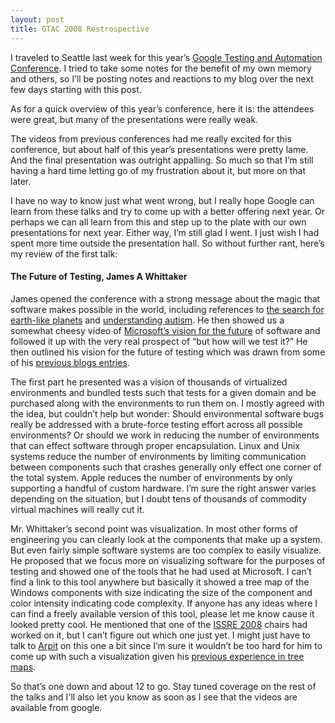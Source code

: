 ```yaml
--- 
layout: post
title: GTAC 2008 Restrospective
---
```

I traveled to Seattle last week for this year’s <a href="http://googletesting.blogspot.com/2008/04/gtac-2008-in-seattle.html">Google Testing and Automation Conference</a>. I tried to take some  notes for the benefit of my own memory and others, so I’ll be posting notes and reactions to my blog over the next few days starting with this post.

As for a quick overview of this year’s conference, here it is: the attendees were great, but many of the presentations were really weak.

The videos from previous conferences had me really excited for this conference, but about half of this year’s presentations were pretty lame. And the final presentation was outright appalling. So much so that I’m still having a hard time letting go of my frustration about it, but more on that later.

I have no way to know just what went wrong, but I really hope Google can learn from these talks and try to come up with a better offering next year. Or perhaps we can all learn from this and step up to the plate with our own presentations for next year. Either way, I’m still glad I went. I just wish I had spent more time outside the presentation hall. So without further rant, here’s my review of the first talk:
<h4>The Future of Testing, James A Whittaker</h4>
James opened the conference with a strong message about the magic that software makes possible in the world, including references to <a href="http://planetquest.jpl.nasa.gov">the search for earth-like planets</a> and <a href="http://well.blogs.nytimes.com/2008/02/28/the-language-of-autism">understanding autism</a>. He then showed us a somewhat cheesy video of <a href="http://www.youtube.com/watch?v=6F1u36Y-qlE">Microsoft’s vision for the future</a> of software and followed it up with the very real prospect of “but how will we test it?” He then outlined his vision for the future of testing which was drawn from some of his <a href="http://blogs.msdn.com/james_whittaker/default.aspx">previous blogs entries</a>.

The first part he presented was a vision of thousands of virtualized environments and bundled tests such that tests for a given domain and be purchased along with the environments to run them on. I mostly agreed with the idea, but couldn’t help but wonder: Should environmental software bugs really be addressed with a brute-force testing effort across all possible environments? Or should we work in reducing the number of environments that can effect software through proper encapsulation. Linux and Unix systems reduce the number of environments by limiting communication between components such that crashes generally only effect one corner of the total system. Apple reduces the number of environments by only supporting a handful of custom hardware. I’m sure the right answer varies depending on the situation, but I doubt tens of thousands of commodity virtual machines will really cut it.

Mr. Whittaker’s second point was visualization. In most other forms of engineering you can clearly look at the components that make up a system. But even fairly simple software systems are too complex to easily visualize. He proposed that we focus more on visualizing software for the purposes of testing and showed one of the tools that he had used at Microsoft. I can’t find a link to this tool anywhere but basically it showed a tree map of the Windows components with size indicating the size of the component and color intensity indicating code complexity. If anyone has any ideas where I can find a freely available version of this tool, please let me know cause it looked pretty cool. He mentioned that one of the <a href="http://www.csc2.ncsu.edu/conferences/issre/2008/">ISSRE 2008</a> chairs had worked on it, but I can’t figure out which one just yet. I might just have to talk to <a href="http://www.arpitonline.com">Arpit</a> on this one a bit since I’m sure it wouldn’t be too hard for him to come up with such a visualization given his <a href="http://digggraphr.arpitonline.com">previous experience in tree maps</a>.

So that’s one down and about 12 to go. Stay tuned coverage on the rest of the talks and I'll also let you know as soon as I see that the videos are available from google.
